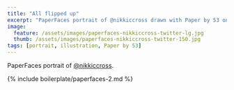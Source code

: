 ```yaml
---
title: "All flipped up"
excerpt: "PaperFaces portrait of @nikkiccross drawn with Paper by 53 on an iPad."
image: 
  feature: /assets/images/paperfaces-nikkiccross-twitter-lg.jpg
  thumb: /assets/images/paperfaces-nikkiccross-twitter-150.jpg
tags: [portrait, illustration, Paper by 53]
---
```


PaperFaces portrait of [@nikkiccross](http://twitter.com/nikkiccross).

{% include boilerplate/paperfaces-2.md %}